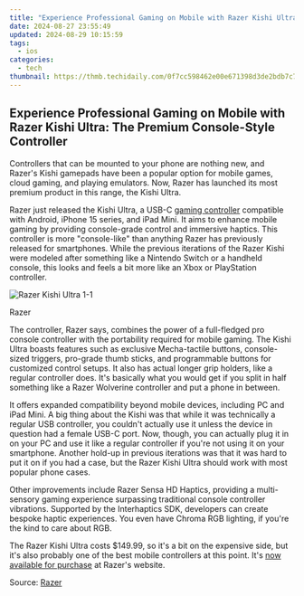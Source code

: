```yaml
---
title: "Experience Professional Gaming on Mobile with Razer Kishi Ultra: The Premium Console-Style Controller"
date: 2024-08-27 23:55:49
updated: 2024-08-29 10:15:59
tags:
  - ios
categories:
  - tech
thumbnail: https://thmb.techidaily.com/0f7cc598462e00e671398d3de2bdb7c71a59af5f2607e912d55b8b85ab2b5c83.jpg
---
```


## Experience Professional Gaming on Mobile with Razer Kishi Ultra: The Premium Console-Style Controller

Controllers that can be mounted to your phone are nothing new, and Razer's Kishi gamepads have been a popular option for mobile games, cloud gaming, and playing emulators. Now, Razer has launched its most premium product in this range, the Kishi Ultra.

 Razer just released the Kishi Ultra, a USB-C [gaming controller](https://hardware-reviews.techidaily.com/unlocking-the-potential-of-computer-components-with-toms-gear-guides/) compatible with Android, iPhone 15 series, and iPad Mini. It aims to enhance mobile gaming by providing console-grade control and immersive haptics. This controller is more "console-like" than anything Razer has previously released for smartphones. While the previous iterations of the Razer Kishi were modeled after something like a Nintendo Switch or a handheld console, this looks and feels a bit more like an Xbox or PlayStation controller.

![Razer Kishi Ultra 1-1](https://static1.howtogeekimages.com/wordpress/wp-content/uploads/2024/04/razer-kishi-ultra-1-1.jpg) 

Razer

 The controller, Razer says, combines the power of a full-fledged pro console controller with the portability required for mobile gaming. The Kishi Ultra boasts features such as exclusive Mecha-tactile buttons, console-sized triggers, pro-grade thumb sticks, and programmable buttons for customized control setups. It also has actual longer grip holders, like a regular controller does. It's basically what you would get if you split in half something like a Razer Wolverine controller and put a phone in between.

 It offers expanded compatibility beyond mobile devices, including PC and iPad Mini. A big thing about the Kishi was that while it was technically a regular USB controller, you couldn't actually use it unless the device in question had a female USB-C port. Now, though, you can actually plug it in on your PC and use it like a regular controller if you're not using it on your smartphone. Another hold-up in previous iterations was that it was hard to put it on if you had a case, but the Razer Kishi Ultra should work with most popular phone cases.

 Other improvements include Razer Sensa HD Haptics, providing a multi-sensory gaming experience surpassing traditional console controller vibrations. Supported by the Interhaptics SDK, developers can create bespoke haptic experiences. You even have Chroma RGB lighting, if you're the kind to care about RGB.

 The Razer Kishi Ultra costs $149.99, so it's a bit on the expensive side, but it's also probably one of the best mobile controllers at this point. It's [now available for purchase](https://razer.a9yw.net/c/156932/642901/10229?subId1=UUhtgUeUpU2002788&subId2=ehtg&u=https%3A%2F%2Fwww.razer.com%2Fmobile-controllers%2Frazer-kishi-ultra%2FRZ06-05070100-R3U1) at Razer's website.

 Source: [Razer](https://press.razer.com/product-news/introducing-the-razer-kishi-ultra-the-ultimate-mobile-gaming-controller-for-iphone-15-series-android-and-ipad-mini/)

<ins class="adsbygoogle"
     style="display:block"
     data-ad-format="autorelaxed"
     data-ad-client="ca-pub-7571918770474297"
     data-ad-slot="1223367746"></ins>



<ins class="adsbygoogle"
     style="display:block"
     data-ad-client="ca-pub-7571918770474297"
     data-ad-slot="8358498916"
     data-ad-format="auto"
     data-full-width-responsive="true"></ins>
